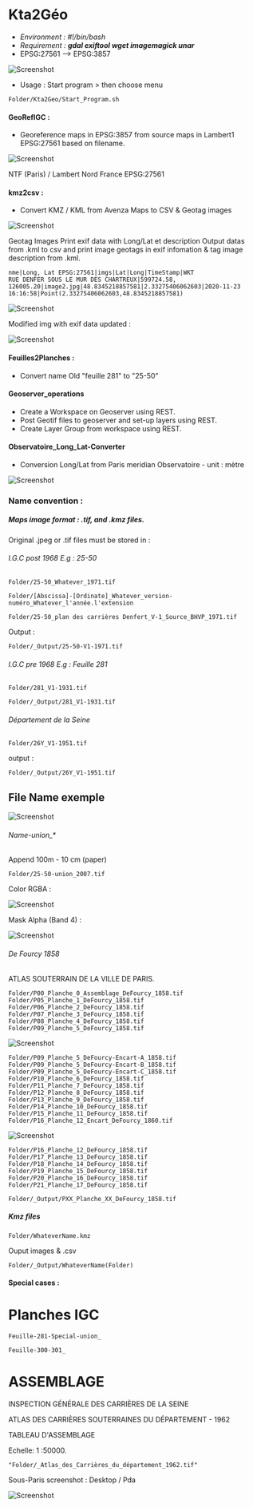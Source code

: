 # Kta2Géo

* *Environment : #!/bin/bash*
* *Requirement : **gdal exiftool wget imagemagick unar***
* EPSG:27561 --> EPSG:3857

![Screenshot](img/Kta2geoInAction.gif)

* Usage : Start program > then choose menu

```
Folder/Kta2Geo/Start_Program.sh
```

#### GeoRefIGC :

* Georeference maps in EPSG:3857 from source maps in Lambert1 EPSG:27561 based on filename.

![Screenshot](img/ConvertTo27561.jpg)

NTF (Paris) / Lambert Nord France  EPSG:27561

#### kmz2csv :

* Convert KMZ / KML from Avenza Maps to CSV & Geotag images

![Screenshot](img/GeoTagImages.jpg)

Geotag Images
Print exif data with Long/Lat et description
Output datas from .kml to csv and print image geotags in exif infomation & tag image description from .kml. 
```
nme|Long, Lat EPSG:27561|imgs|Lat|Long|TimeStamp|WKT
RUE DENFER SOUS LE MUR DES CHARTREUX|599724.58, 126005.20|image2.jpg|48.8345218857581|2.33275406062603|2020-11-23 16:16:58|Point(2.33275406062603,48.8345218857581)
```

![Screenshot](img/convertKmz.png)

Modified img with exif data updated :

![Screenshot](img/LongLatImg.jpg)

#### Feuilles2Planches :

* Convert name Old "feuille 281" to "25-50"

#### Geoserver_operations

* Create a Workspace on Geoserver using REST.
* Post Geotif files to geoserver and set-up layers using REST.
* Create Layer Group from workspace using REST.

#### Observatoire_Long_Lat-Converter

* Conversion Long/Lat from Paris meridian Observatoire - unit : mètre

![Screenshot](img/ObsConverter.jpg)

### Name convention :

##### Maps image format : .tif, and .kmz files.

Original .jpeg or .tif files must be stored in :

###### I.G.C post 1968 E.g : 25-50

```
Folder/25-50_Whatever_1971.tif
```

```
Folder/[Abscissa]-[Ordinate]_Whatever_version-numéro_Whatever_l'année.l'extension
```

```
Folder/25-50_plan des carrières Denfert_V-1_Source_BHVP_1971.tif
```

Output :

```
Folder/_Output/25-50-V1-1971.tif
```

###### I.G.C pre 1968 E.g : Feuille 281

```
Folder/281_V1-1931.tif
```

```
Folder/_Output/281_V1-1931.tif
```

###### Département de la Seine

```
Folder/26Y_V1-1951.tif
```

output :

```
Folder/_Output/26Y_V1-1951.tif
```
## File Name exemple

![Screenshot](img/Files.jpg)

###### Name-union_* 
Append 100m - 10 cm (paper) 
```
Folder/25-50-union_2007.tif
```
Color RGBA :

![Screenshot](img/_Color-union.jpg)

Mask Alpha (Band 4)  :

![Screenshot](img/_Mask-union.jpg)

###### De Fourcy 1858

ATLAS SOUTERRAIN DE LA VILLE DE PARIS.

```
Folder/P00_Planche_0_Assemblage_DeFourcy_1858.tif
Folder/P05_Planche_1_DeFourcy_1858.tif
Folder/P06_Planche_2_DeFourcy_1858.tif
Folder/P07_Planche_3_DeFourcy_1858.tif
Folder/P08_Planche_4_DeFourcy_1858.tif
Folder/P09_Planche_5_DeFourcy_1858.tif
```

![Screenshot](img/Encarts_Planche_5.jpg)

```
Folder/P09_Planche_5_DeFourcy-Encart-A_1858.tif
Folder/P09_Planche_5_DeFourcy-Encart-B_1858.tif
Folder/P09_Planche_5_DeFourcy-Encart-C_1858.tif
Folder/P10_Planche_6_DeFourcy_1858.tif
Folder/P11_Planche_7_DeFourcy_1858.tif
Folder/P12_Planche_8_DeFourcy_1858.tif
Folder/P13_Planche_9_DeFourcy_1858.tif
Folder/P14_Planche_10_DeFourcy_1858.tif
Folder/P15_Planche_11_DeFourcy_1858.tif
Folder/P16_Planche_12_Encart_DeFourcy_1860.tif
```

![Screenshot](img/Encarts_Planche_16.jpg)

```
Folder/P16_Planche_12_DeFourcy_1858.tif
Folder/P17_Planche_13_DeFourcy_1858.tif
Folder/P18_Planche_14_DeFourcy_1858.tif
Folder/P19_Planche_15_DeFourcy_1858.tif
Folder/P20_Planche_16_DeFourcy_1858.tif
Folder/P21_Planche_17_DeFourcy_1858.tif
```

```
Folder/_Output/PXX_Planche_XX_DeFourcy_1858.tif
```

##### Kmz files

```
Folder/WhateverName.kmz
```

Ouput images & .csv

```
Folder/_Output/WhateverName(Folder)
```

#### Special cases :

# Planches IGC

```
Feuille-281-Special-union_
```

```
Feuille-300-301_
```
# ASSEMBLAGE

INSPECTION GÉNÉRALE DES CARRIÈRES DE LA SEINE

ATLAS DES CARRIÈRES SOUTERRAINES DU DÉPARTEMENT - 1962

TABLEAU D'ASSEMBLAGE

Echelle: 1 :50000.

```
"Folder/_Atlas_des_Carrières_du_département_1962.tif"
```


Sous-Paris screenshot : Desktop / Pda

![Screenshot](img/Avenza_export.png)


